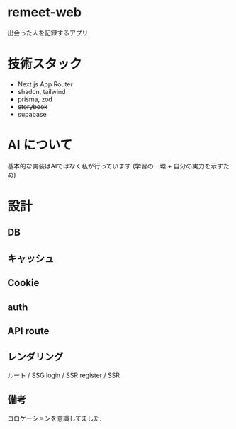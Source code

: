 # remeet-web

出会った人を記録するアプリ

# 技術スタック

- Next.js App Router
- shadcn, tailwind
- prisma, zod
- ~~storybook~~
- supabase

# AI について
基本的な実装はAIではなく私が行っています
(学習の一環 + 自分の実力を示すため)

# 設計

## DB

## キャッシュ

## Cookie

## auth

## API route

## レンダリング

ルート / SSG
login / SSR
register / SSR

## 備考
コロケーションを意識してました.